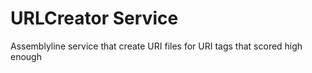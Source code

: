 # URLCreator Service
Assemblyline service that create URI files for URI tags that scored high enough
